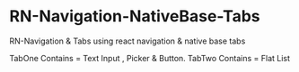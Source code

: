 # RN-Navigation-NativeBase-Tabs
RN-Navigation &amp; Tabs using react navigation &amp; native base tabs

TabOne Contains = Text Input , Picker & Button.
TabTwo Contains = Flat List
